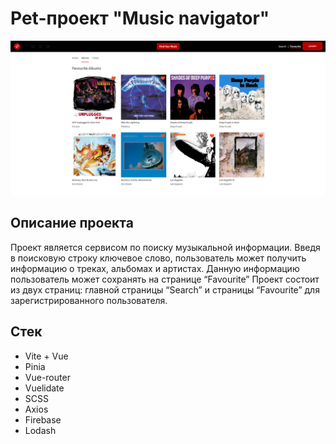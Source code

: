 # Pet-проект "Music navigator"
![Alt-фото проекта](https://raw.githubusercontent.com/eugened503/music-navigator/main/src/assets/images/lead.png?token=GHSAT0AAAAAACDEFQP6G54KJLU57IW5RGJAZFAECRQ)
## Описание проекта
Проект является сервисом по поиску музыкальной информации. Введя в поисковую строку ключевое слово, пользователь может получить информацию о треках, альбомах и артистах. Данную информацию пользователь может сохранять на странице “Favourite”
Проект состоит из двух страниц: главной страницы “Search” и страницы “Favourite” для зарегистрированного пользователя.
## Cтек
+ Vite + Vue
+ Pinia
+ Vue-router
+ Vuelidate
+ SCSS
+ Axios
+ Firebase
+ Lodash